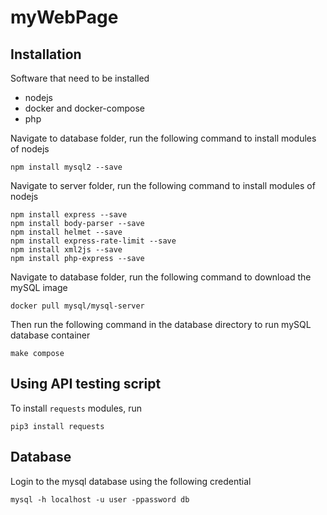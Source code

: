 # myWebPage

## Installation
Software that need to be installed
- nodejs
- docker and docker-compose
- php

Navigate to database folder, run the following command to install modules of nodejs
```
npm install mysql2 --save
```

Navigate to server folder, run the following command to install modules of nodejs
```
npm install express --save
npm install body-parser --save
npm install helmet --save
npm install express-rate-limit --save
npm install xml2js --save
npm install php-express --save
```

Navigate to database folder, run the following command to download the mySQL image
```
docker pull mysql/mysql-server
```

Then run the following command in the database directory to run mySQL database container
```
make compose
```

## Using API testing script
To install `requests` modules, run
```
pip3 install requests
```
## Database
Login to the mysql database using the following credential
```
mysql -h localhost -u user -ppassword db 
```
